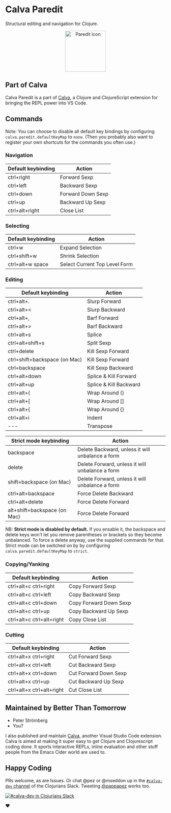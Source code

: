 # Calva Paredit

Structural editing and navigation for Clojure.

<p align="center">
<a href="https://marketplace.visualstudio.com/items?itemName=cospaia.paredit-revived"><img width="128px" height="128px" src="https://github.com/PEZ/paredit-for-vscode/raw/master/assets/paredit.png" title="Paredit icon"></img></a>
</p>

## Part of Calva

Calva Paredit is a part of [Calva](https://marketplace.visualstudio.com/items?itemName=betterthantomorrow.calva), a Clojure and ClojureScript extension for bringing the REPL power into VS Code.

## Commands

Note: You can choose to disable all default key bindings by configuring `calva.paredit.defaultKeyMap` to `none`. (Then you probably also want to register your own shortcuts for the commands you often use.)

### Navigation

Default keybinding | Action
------------------ | ------
ctrl+right         | Forward Sexp
ctrl+left          | Backward Sexp
ctrl+down          | Forward Down Sexp
ctrl+up            | Backward Up Sexp
ctrl+alt+right     | Close List

### Selecting

Default keybinding | Action
------------------ | ------
ctrl+w             | Expand Selection
ctrl+shift+w       | Shrink Selection
ctrl+alt+w space   | Select Current Top Level Form

### Editing

Default keybinding                | Action
------------------                | ------
ctrl+alt+.                        | Slurp Forward
ctrl+alt+<                        | Slurp Backward
ctrl+alt+,                        | Barf Forward
ctrl+alt+>                        | Barf Backward
ctrl+alt+s                        | Splice
ctrl+alt+shift+s                  | Split Sexp
ctrl+delete                       | Kill Sexp Forward
ctrl+shift+backspace (on Mac)     | Kill Sexp Forward
ctrl+backspace                    | Kill Sexp Backward
ctrl+alt+down                     | Splice & Kill Forward
ctrl+alt+up                       | Splice & Kill Backward
ctrl+alt+(                        | Wrap Around ()
ctrl+alt+[                        | Wrap Around []
ctrl+alt+{                        | Wrap Around {}
ctrl+alt+i                        | Indent
---                               | Transpose

Strict mode keybinding            | Action
----------------------            | ------
backspace                         | Delete Backward, unless it will unbalance a form
delete                            | Delete Forward, unless it will unbalance a form
shift+backspace (on Mac)          | Delete Forward, unless it will unbalance a form
ctrl+alt+backspace                | Force Delete Backward
ctrl+alt+delete                   | Force Delete Forward
alt+shift+backspace (on Mac)      | Force Delete Forward

NB: **Strict mode is disabled by default.** If you ensable it, the backspace and delete keys won't let you remove parentheses or brackets so they become unbalanced. To force a delete anyway, use the supplied commands for that. Strict mode can be switched on by by configuring `calva.paredit.defaultKeyMap` to `strict`.


### Copying/Yanking

Default keybinding | Action
------------------ | ------
ctrl+alt+c ctrl+right         | Copy Forward Sexp
ctrl+alt+c ctrl+left          | Copy Backward Sexp
ctrl+alt+c ctrl+down          | Copy Forward Down Sexp
ctrl+alt+c ctrl+up            | Copy Backward Up Sexp
ctrl+alt+c ctrl+alt+right     | Copy Close List

### Cutting

Default keybinding | Action
------------------ | ------
ctrl+alt+x ctrl+right         | Cut Forward Sexp
ctrl+alt+x ctrl+left          | Cut Backward Sexp
ctrl+alt+x ctrl+down          | Cut Forward Down Sexp
ctrl+alt+x ctrl+up            | Cut Backward Up Sexp
ctrl+alt+x ctrl+alt+right     | Cut Close List

## Maintained by Better Than Tomorrow

* Peter Strömberg
* You?


I also published and maintain [Calva](https://marketplace.visualstudio.com/items?itemName=betterthantomorrow.calva), another Visual Studio Code extension. Calva is aimed at making it super easy to get Clojure and Clojurescript coding done. It sports interactive REPLs, inline evaluation and other stuff people from the Emacs Cider world are used to.

## Happy Coding

PRs welcome, as are Issues. Or chat @pez or @mseddon up in the [`#calva-dev` channel](https://clojurians.slack.com/messages/calva-dev/) of the Clojurians Slack. Tweeting [@pappapez](https://twitter.com/pappapez) works too.

[![#calva-dev in Clojurians Slack](https://img.shields.io/badge/clojurians-calva--dev-blue.svg?logo=slack)](https://clojurians.slack.com/messages/calva-dev/)

❤️
